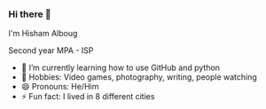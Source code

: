 ### Hi there 👋


I'm Hisham Alboug

Second year MPA - ISP 

- 🌱 I’m currently learning how to use GitHub and python
- 💬 Hobbies: Video games, photography, writing, people watching
- 😄 Pronouns: He/Him
- ⚡ Fun fact: I lived in 8 different cities

<!--
**halboug/halboug** is a ✨ _special_ ✨ repository because its `README.md` (this file) appears on your GitHub profile.

Hello there

-->
